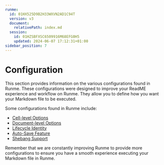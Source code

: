 ```yaml
---
runme:
  id: 01HX525D9B2H33WXVN2AD1C94T
  version: v3
  document:
    relativePath: index.md
  session:
    id: 01HZSBFXSC6509916M68EFG0H5
    updated: 2024-06-07 17:12:31+01:00
sidebar_position: 7
---
```


# Configuration

This section provides information on the various configurations found in Runme. These configurations were designed to improve your ReadME experience and workflow on Runme. They allow you to define how you want your Markdown file to be executed.

Some configurations found in Runme include:

* [Cell-level Options](../configuration/cell-level)
* [Document-level Options](../configuration/document-level)
* [Lifecycle Identity](../configuration/lifecycle-identity)
* [Auto-Save Feature](../configuration/auto-save)
* [Shebang Support](../configuration/shebang)

Remember that we are constantly improving Runme to provide more configurations to ensure you have a smooth experience executing your Markdown file in Runme.
